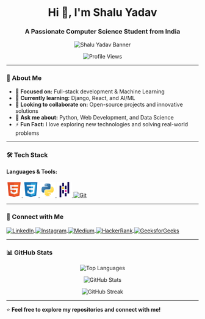 <!-- Profile Header -->
<h1 align="center">Hi 👋, I'm Shalu Yadav</h1>
<h3 align="center">A Passionate Computer Science Student from India</h3>

<!-- Banner Image -->
<p align="center">
  <img src="https://raw.githubusercontent.com/Shalu-Yadav0811/Profile/main/gitback.png" alt="Shalu Yadav Banner" width="800">
</p>

<!-- Profile Views -->
<p align="center">
  <img src="https://komarev.com/ghpvc/?username=shalu-yadav0811&label=Profile%20Views&color=0e75b6&style=flat" alt="Profile Views" />
</p>

---

### 🚀 About Me
- 🎯 **Focused on:** Full-stack development & Machine Learning  
- 🌱 **Currently learning:** Django, React, and AI/ML  
- 🤝 **Looking to collaborate on:** Open-source projects and innovative solutions  
- 💬 **Ask me about:** Python, Web Development, and Data Science  
- ⚡ **Fun Fact:** I love exploring new technologies and solving real-world problems  

---

### 🛠️ Tech Stack

#### **Languages & Tools:**
<p align="left">
  <a href="https://www.w3.org/html/" target="_blank" rel="noreferrer">
    <img src="https://raw.githubusercontent.com/devicons/devicon/master/icons/html5/html5-original.svg" alt="HTML5" width="40" height="40"/>
  </a>
  <a href="https://www.w3schools.com/css/" target="_blank" rel="noreferrer">
    <img src="https://raw.githubusercontent.com/devicons/devicon/master/icons/css3/css3-original.svg" alt="CSS3" width="40" height="40"/>
  </a>
  <a href="https://www.python.org/" target="_blank" rel="noreferrer">
    <img src="https://raw.githubusercontent.com/devicons/devicon/master/icons/python/python-original.svg" alt="Python" width="40" height="40"/>
  </a>
  <a href="https://pandas.pydata.org/" target="_blank" rel="noreferrer">
    <img src="https://raw.githubusercontent.com/devicons/devicon/master/icons/pandas/pandas-original.svg" alt="Pandas" width="40" height="40"/>
  </a>
  <a href="https://git-scm.com/" target="_blank" rel="noreferrer">
    <img src="https://www.vectorlogo.zone/logos/git-scm/git-scm-icon.svg" alt="Git" width="40" height="40"/>
  </a>
</p>

---

### 🔗 Connect with Me
<p align="left">
  <a href="https://linkedin.com/in/shalu-yadav" target="_blank">
    <img align="center" src="https://raw.githubusercontent.com/rahuldkjain/github-profile-readme-generator/master/src/images/icons/Social/linked-in-alt.svg" alt="LinkedIn" height="30" width="40"/>
  </a>
  <a href="https://instagram.com/shaluyadav.0" target="_blank">
    <img align="center" src="https://raw.githubusercontent.com/rahuldkjain/github-profile-readme-generator/master/src/images/icons/Social/instagram.svg" alt="Instagram" height="30" width="40"/>
  </a>
  <a href="https://medium.com/@shaluyadavns01" target="_blank">
    <img align="center" src="https://raw.githubusercontent.com/rahuldkjain/github-profile-readme-generator/master/src/images/icons/Social/medium.svg" alt="Medium" height="30" width="40"/>
  </a>
  <a href="https://www.hackerrank.com/shaluyadavns01" target="_blank">
    <img align="center" src="https://raw.githubusercontent.com/rahuldkjain/github-profile-readme-generator/master/src/images/icons/Social/hackerrank.svg" alt="HackerRank" height="30" width="40"/>
  </a>
  <a href="https://auth.geeksforgeeks.org/user/shaluyad9qwk" target="_blank">
    <img align="center" src="https://raw.githubusercontent.com/rahuldkjain/github-profile-readme-generator/master/src/images/icons/Social/geeks-for-geeks.svg" alt="GeeksforGeeks" height="30" width="40"/>
  </a>
</p>

---

### 📊 GitHub Stats  
<p align="center">
  <img src="https://github-readme-stats.vercel.app/api/top-langs?username=shalu-yadav0811&show_icons=true&locale=en&layout=compact" alt="Top Languages" />
</p>

<p align="center">
  <img src="https://github-readme-stats.vercel.app/api?username=shalu-yadav0811&show_icons=true&locale=en" alt="GitHub Stats" />
</p>

<p align="center">
  <img src="https://github-readme-streak-stats.herokuapp.com/?user=shalu-yadav0811" alt="GitHub Streak" />
</p>

---

⭐ **Feel free to explore my repositories and connect with me!**
